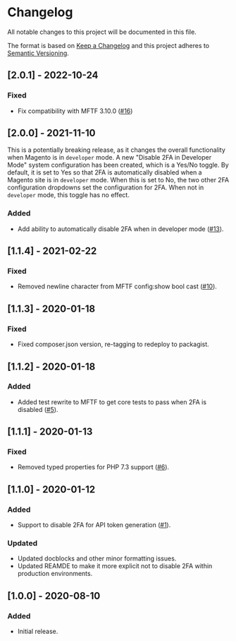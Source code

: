 # Changelog
All notable changes to this project will be documented in this file.

The format is based on [Keep a Changelog](http://keepachangelog.com/en/1.0.0/)
and this project adheres to [Semantic Versioning](http://semver.org/spec/v2.0.0.html).

## [2.0.1] - 2022-10-24

### Fixed
- Fix compatibility with MFTF 3.10.0 ([#16](https://github.com/markshust/magento2-module-disabletwofactorauth/pull/16))

## [2.0.0] - 2021-11-10

This is a potentially breaking release, as it changes the overall functionality when Magento is in `developer` mode. A new "Disable 2FA in Developer Mode" system configuration has been created, which is a Yes/No toggle. By default, it is set to Yes so that 2FA is automatically disabled when a Magento site is in `developer` mode. When this is set to No, the two other 2FA configuration dropdowns set the configuration for 2FA. When not in `developer` mode, this toggle has no effect.

### Added
- Add ability to automatically disable 2FA when in developer mode ([#13](https://github.com/markshust/magento2-module-disabletwofactorauth/pull/13)).

## [1.1.4] - 2021-02-22

### Fixed
- Removed newline character from MFTF config:show bool cast ([#10](https://github.com/markshust/magento2-module-disabletwofactorauth/pull/10)).

## [1.1.3] - 2020-01-18

### Fixed
- Fixed composer.json version, re-tagging to redeploy to packagist.

## [1.1.2] - 2020-01-18

### Added
- Added test rewrite to MFTF to get core tests to pass when 2FA is disabled ([#5](https://github.com/markshust/magento2-module-disabletwofactorauth/pull/5)).

## [1.1.1] - 2020-01-13

### Fixed
- Removed typed properties for PHP 7.3 support ([#6](https://github.com/markshust/magento2-module-disabletwofactorauth/issues/6)).

## [1.1.0] - 2020-01-12

### Added
- Support to disable 2FA for API token generation ([#1](https://github.com/markshust/magento2-module-disabletwofactorauth/issues/1)).

### Updated
- Updated docblocks and other minor formatting issues.
- Updated REAMDE to make it more explicit not to disable 2FA within production environments.

## [1.0.0] - 2020-08-10

### Added
- Initial release.

